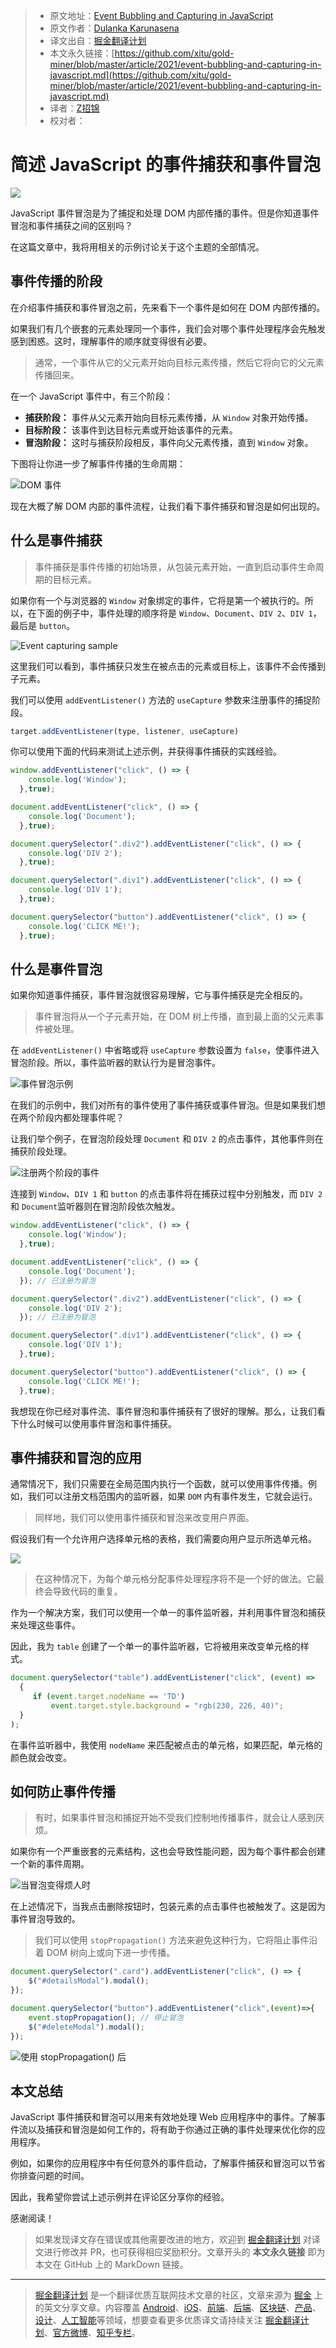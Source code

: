 > * 原文地址：[Event Bubbling and Capturing in JavaScript](https://blog.bitsrc.io/event-bubbling-and-capturing-in-javascript-6bc908321b22)
> * 原文作者：[Dulanka Karunasena](https://medium.com/@dulanka)
> * 译文出自：[掘金翻译计划](https://github.com/xitu/gold-miner)
> * 本文永久链接：[https://github.com/xitu/gold-miner/blob/master/article/2021/event-bubbling-and-capturing-in-javascript.md](https://github.com/xitu/gold-miner/blob/master/article/2021/event-bubbling-and-capturing-in-javascript.md)
> * 译者：[Z招锦](https://github.com/zenblofe)
> * 校对者：

# 简述 JavaScript 的事件捕获和事件冒泡

![](https://cdn-images-1.medium.com/max/5760/1*7Iz_wjlurP2vVhkBpVVzgA.jpeg)

JavaScript 事件冒泡是为了捕捉和处理 DOM 内部传播的事件。但是你知道事件冒泡和事件捕获之间的区别吗？

在这篇文章中，我将用相关的示例讨论关于这个主题的全部情况。

## 事件传播的阶段

在介绍事件捕获和事件冒泡之前，先来看下一个事件是如何在 DOM 内部传播的。

如果我们有几个嵌套的元素处理同一个事件，我们会对哪个事件处理程序会先触发感到困惑。这时，理解事件的顺序就变得很有必要。

> 通常，一个事件从它的父元素开始向目标元素传播，然后它将向它的父元素传播回来。

在一个 JavaScript 事件中，有三个阶段：

* **捕获阶段：** 事件从父元素开始向目标元素传播，从 `Window` 对象开始传播。
* **目标阶段：** 该事件到达目标元素或开始该事件的元素。
* **冒泡阶段：** 这时与捕获阶段相反，事件向父元素传播，直到 `Window` 对象。

下图将让你进一步了解事件传播的生命周期：

![DOM 事件](https://cdn-images-1.medium.com/max/2000/1*B0k6-J5ZwfmsxZDXAOCT2Q.jpeg)

现在大概了解 DOM 内部的事件流程，让我们看下事件捕获和冒泡是如何出现的。

## 什么是事件捕获

> 事件捕获是事件传播的初始场景，从包装元素开始，一直到启动事件生命周期的目标元素。

如果你有一个与浏览器的 `Window` 对象绑定的事件，它将是第一个被执行的。所以，在下面的例子中，事件处理的顺序将是 `Window`、`Document`、`DIV 2`、`DIV 1`，最后是 `button`。

![Event capturing sample](https://cdn-images-1.medium.com/max/2000/1*bwNxfZVJ28WSAQ5s1MCc3A.gif)

这里我们可以看到，事件捕获只发生在被点击的元素或目标上，该事件不会传播到子元素。

我们可以使用 `addEventListener()` 方法的 `useCapture` 参数来注册事件的捕捉阶段。

```js
target.addEventListener(type, listener, useCapture)
```

你可以使用下面的代码来测试上述示例，并获得事件捕获的实践经验。

```JavaScript
window.addEventListener("click", () => {
    console.log('Window');
  },true);

document.addEventListener("click", () => {
    console.log('Document');
  },true);

document.querySelector(".div2").addEventListener("click", () => { 
    console.log('DIV 2');
  },true);

document.querySelector(".div1").addEventListener("click", () => {
    console.log('DIV 1');
  },true);

document.querySelector("button").addEventListener("click", () => {
    console.log('CLICK ME!');
  },true);
```

## 什么是事件冒泡

如果你知道事件捕获，事件冒泡就很容易理解，它与事件捕获是完全相反的。

> 事件冒泡将从一个子元素开始，在 DOM 树上传播，直到最上面的父元素事件被处理。

在 `addEventListener()` 中省略或将 `useCapture` 参数设置为 `false`，使事件进入冒泡阶段。所以，事件监听器的默认行为是冒泡事件。

![事件冒泡示例](https://cdn-images-1.medium.com/max/2000/1*sfTTnB76jtG7dhfMQa0Zsg.gif)

在我们的示例中，我们对所有的事件使用了事件捕获或事件冒泡。但是如果我们想在两个阶段内都处理事件呢？

让我们举个例子，在冒泡阶段处理 `Document` 和 `DIV 2` 的点击事件，其他事件则在捕获阶段处理。

![注册两个阶段的事件](https://cdn-images-1.medium.com/max/2000/1*L53X6yq5t-Nw_vl1EH9EWA.gif)

连接到 `Window`、`DIV 1` 和 `button` 的点击事件将在捕获过程中分别触发，而 `DIV 2` 和 `Document`监听器则在冒泡阶段依次触发。

```JavaScript
window.addEventListener("click", () => {
    console.log('Window');
  },true);

document.addEventListener("click", () => {
    console.log('Document');
  }); // 已注册为冒泡

document.querySelector(".div2").addEventListener("click", () => { 
    console.log('DIV 2');
  }); // 已注册为冒泡

document.querySelector(".div1").addEventListener("click", () => {
    console.log('DIV 1');
  },true);

document.querySelector("button").addEventListener("click", () => {
    console.log('CLICK ME!');
  },true);
```

我想现在你已经对事件流、事件冒泡和事件捕获有了很好的理解。那么，让我们看下什么时候可以使用事件冒泡和事件捕获。

## 事件捕获和冒泡的应用

通常情况下，我们只需要在全局范围内执行一个函数，就可以使用事件传播。例如，我们可以注册文档范围内的监听器，如果 `DOM` 内有事件发生，它就会运行。

> 同样地，我们可以使用事件捕获和冒泡来改变用户界面。

假设我们有一个允许用户选择单元格的表格，我们需要向用户显示所选单元格。

![](https://cdn-images-1.medium.com/max/2000/1*ZAgwPqbTDtk8TROAUe-tdw.gif)

> 在这种情况下，为每个单元格分配事件处理程序将不是一个好的做法。它最终会导致代码的重复。

作为一个解决方案，我们可以使用一个单一的事件监听器，并利用事件冒泡和捕获来处理这些事件。

因此，我为 `table` 创建了一个单一的事件监听器，它将被用来改变单元格的样式。

```js
document.querySelector("table").addEventListener("click", (event) =>
  {       
     if (event.target.nodeName == 'TD')
         event.target.style.background = "rgb(230, 226, 40)";
  }
);
```

在事件监听器中，我使用 `nodeName` 来匹配被点击的单元格，如果匹配，单元格的颜色就会改变。

## 如何防止事件传播

> 有时，如果事件冒泡和捕捉开始不受我们控制地传播事件，就会让人感到厌烦。

如果你有一个严重嵌套的元素结构，这也会导致性能问题，因为每个事件都会创建一个新的事件周期。

![当冒泡变得烦人时](https://cdn-images-1.medium.com/max/3840/1*BObT883lMyK8AH2RPaBGdQ.gif)

在上述情况下，当我点击删除按钮时，包装元素的点击事件也被触发了。这是因为事件冒泡导致的。

> 我们可以使用 `stopPropagation()` 方法来避免这种行为，它将阻止事件沿着 DOM 树向上或向下进一步传播。

```js
document.querySelector(".card").addEventListener("click", () => {
    $("#detailsModal").modal();
});

document.querySelector("button").addEventListener("click",(event)=>{
    event.stopPropagation(); // 停止冒泡
    $("#deleteModal").modal();
});
```

![使用 stopPropagation() 后](https://cdn-images-1.medium.com/max/3840/1*sDLWoQ_4VjjPiXhUGoY3uA.gif)

## 本文总结

JavaScript 事件捕获和冒泡可以用来有效地处理 Web 应用程序中的事件。了解事件流以及捕获和冒泡是如何工作的，将有助于你通过正确的事件处理来优化你的应用程序。

例如，如果你的应用程序中有任何意外的事件启动，了解事件捕获和冒泡可以节省你排查问题的时间。

因此，我希望你尝试上述示例并在评论区分享你的经验。

感谢阅读！

> 如果发现译文存在错误或其他需要改进的地方，欢迎到 [掘金翻译计划](https://github.com/xitu/gold-miner) 对译文进行修改并 PR，也可获得相应奖励积分。文章开头的 **本文永久链接** 即为本文在 GitHub 上的 MarkDown 链接。

---

> [掘金翻译计划](https://github.com/xitu/gold-miner) 是一个翻译优质互联网技术文章的社区，文章来源为 [掘金](https://juejin.im) 上的英文分享文章。内容覆盖 [Android](https://github.com/xitu/gold-miner#android)、[iOS](https://github.com/xitu/gold-miner#ios)、[前端](https://github.com/xitu/gold-miner#前端)、[后端](https://github.com/xitu/gold-miner#后端)、[区块链](https://github.com/xitu/gold-miner#区块链)、[产品](https://github.com/xitu/gold-miner#产品)、[设计](https://github.com/xitu/gold-miner#设计)、[人工智能](https://github.com/xitu/gold-miner#人工智能)等领域，想要查看更多优质译文请持续关注 [掘金翻译计划](https://github.com/xitu/gold-miner)、[官方微博](http://weibo.com/juejinfanyi)、[知乎专栏](https://zhuanlan.zhihu.com/juejinfanyi)。
